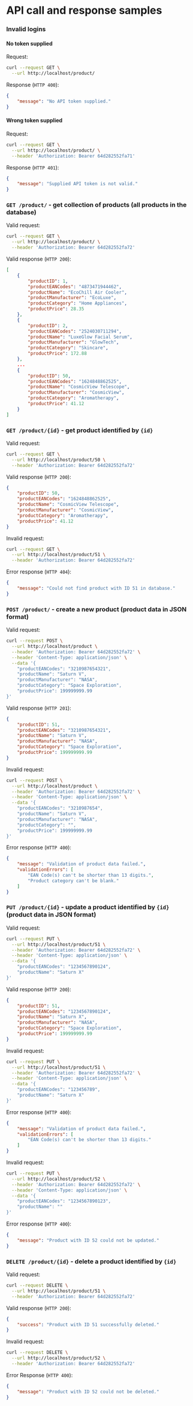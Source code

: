 # API call and response samples

### Invalid logins

#### No token supplied

Request:
```bash
curl --request GET \
  --url http://localhost/product/
```

Response (`HTTP 400`):
```json
{
	"message": "No API token supplied."
}
```

#### Wrong token supplied

Request:
```bash
curl --request GET \
  --url http://localhost/product/ \
  --header 'Authorization: Bearer 64d282552fa71'
```

Response (`HTTP 401`):
```json
{
	"message": "Supplied API token is not valid."
}
```

### `GET /product/` - get collection of products (all products in the database)

Valid request:
```bash
curl --request GET \
  --url http://localhost/product/ \
  --header 'Authorization: Bearer 64d282552fa72'
```
  
Valid response (`HTTP 200`):
```json
[
	{
		"productID": 1,
		"productEANCodes": "4873471944462",
		"productName": "EcoChill Air Cooler",
		"productManufacturer": "EcoLuxe",
		"productCategory": "Home Appliances",
		"productPrice": 28.35
	},
	{
		"productID": 2,
		"productEANCodes": "2524030711294",
		"productName": "LuxeGlow Facial Serum",
		"productManufacturer": "GlowTech",
		"productCategory": "Skincare",
		"productPrice": 172.88
	},
    ...
    {
		"productID": 50,
		"productEANCodes": "1624848862525",
		"productName": "CosmicView Telescope",
		"productManufacturer": "CosmicView",
		"productCategory": "Aromatherapy",
		"productPrice": 41.12
	}
]
```
### `GET /product/{id}` - get product identified by `{id}`

Valid request:
```bash
curl --request GET \
  --url http://localhost/product/50 \
  --header 'Authorization: Bearer 64d282552fa72'
```
  
Valid response (`HTTP 200`):
```json
{
	"productID": 50,
	"productEANCodes": "1624848862525",
	"productName": "CosmicView Telescope",
	"productManufacturer": "CosmicView",
	"productCategory": "Aromatherapy",
	"productPrice": 41.12
}
```

Invalid request:
```bash
curl --request GET \
  --url http://localhost/product/51 \
  --header 'Authorization: Bearer 64d282552fa72'
```

Error response (`HTTP 404`):
```json
{
	"message": "Could not find product with ID 51 in database."
}
```

### `POST /product/` - create a new product (product data in JSON format)
Valid request:
```bash
curl --request POST \
  --url http://localhost/product \
  --header 'Authorization: Bearer 64d282552fa72' \
  --header 'Content-Type: application/json' \
  --data '{
	"productEANCodes": "3210987654321",
	"productName": "Saturn V",
	"productManufacturer": "NASA",
	"productCategory": "Space Exploration",
	"productPrice": 199999999.99
}'
```

Valid response (`HTTP 201`):
```json
{
	"productID": 51,
	"productEANCodes": "3210987654321",
	"productName": "Saturn V",
	"productManufacturer": "NASA",
	"productCategory": "Space Exploration",
	"productPrice": 199999999.99
}
```

Invalid request:
```bash
curl --request POST \
  --url http://localhost/product \
  --header 'Authorization: Bearer 64d282552fa72' \
  --header 'Content-Type: application/json' \
  --data '{
	"productEANCodes": "3210987654",
	"productName": "Saturn V",
	"productManufacturer": "NASA",
	"productCategory": "",
	"productPrice": 199999999.99
}'
```

Error response (`HTTP 400`):
```json
{
	"message": "Validation of product data failed.",
	"validationErrors": [
		"EAN Code(s) can't be shorter than 13 digits.",
		"Product category can't be blank."
	]
}
```

### `PUT /product/{id}` - update a product identified by `{id}` (product data in JSON format)

Valid request:
```bash
curl --request PUT \
  --url http://localhost/product/51 \
  --header 'Authorization: Bearer 64d282552fa72' \
  --header 'Content-Type: application/json' \
  --data '{
	"productEANCodes": "1234567890124",
	"productName": "Saturn X"
}'
```

Valid response (`HTTP 200`):
```json
{
	"productID": 51,
	"productEANCodes": "1234567890124",
	"productName": "Saturn X",
	"productManufacturer": "NASA",
	"productCategory": "Space Exploration",
	"productPrice": 199999999.99
}
```

Invalid request:
```bash
curl --request PUT \
  --url http://localhost/product/51 \
  --header 'Authorization: Bearer 64d282552fa72' \
  --header 'Content-Type: application/json' \
  --data '{
	"productEANCodes": "123456789",
	"productName": "Saturn X"
}'
```

Error response (`HTTP 400`):
```json
{
	"message": "Validation of product data failed.",
	"validationErrors": [
		"EAN Code(s) can't be shorter than 13 digits."
	]
}
```

Invalid request:
```bash
curl --request PUT \
  --url http://localhost/product/52 \
  --header 'Authorization: Bearer 64d282552fa72' \
  --header 'Content-Type: application/json' \
  --data '{
	"productEANCodes": "1234567890123",
	"productName": ""
}'
```

Error response (`HTTP 400`):
```json
{
	"message": "Product with ID 52 could not be updated."
}
```

### `DELETE /product/{id}` - delete a product identified by `{id}`

Valid request:
```bash
curl --request DELETE \
  --url http://localhost/product/51 \
  --header 'Authorization: Bearer 64d282552fa72'
```

Valid response (`HTTP 200`):
```json
{
	"success": "Product with ID 51 successfully deleted."
}
```

Invalid request:
```bash
curl --request DELETE \
  --url http://localhost/product/52 \
  --header 'Authorization: Bearer 64d282552fa72'
```

Error Response (`HTTP 400`):
```json
{
	"message": "Product with ID 52 could not be deleted."
}
```